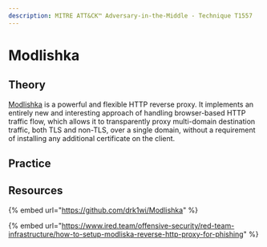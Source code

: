 ```yaml
---
description: MITRE ATT&CK™ Adversary-in-the-Middle - Technique T1557
---
```


# Modlishka

## Theory

[Modlishka](https://github.com/drk1wi/Modlishka) is a powerful and flexible HTTP reverse proxy. It implements an entirely new and interesting approach of handling browser-based HTTP traffic flow, which allows it to transparently proxy multi-domain destination traffic, both TLS and non-TLS, over a single domain, without a requirement of installing any additional certificate on the client.

## Practice

## Resources

{% embed url="https://github.com/drk1wi/Modlishka" %}

{% embed url="https://www.ired.team/offensive-security/red-team-infrastructure/how-to-setup-modliska-reverse-http-proxy-for-phishing" %}
